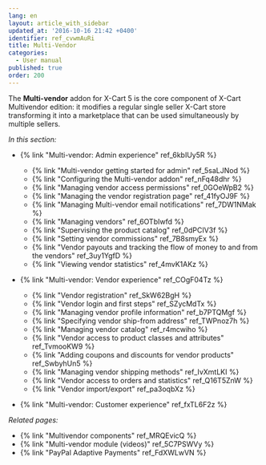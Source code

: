 ```yaml
---
lang: en
layout: article_with_sidebar
updated_at: '2016-10-16 21:42 +0400'
identifier: ref_cvwmAuRi
title: Multi-Vendor
categories:
  - User manual
published: true
order: 200
---
```

The **Multi-vendor** addon for X-Cart 5 is the core component of X-Cart Multivendor edition: it modifies a regular single seller X-Cart store transforming it into a marketplace that can be used simultaneously by multiple sellers.

_In this section:_

*   {% link "Multi-vendor: Admin experience" ref_6kbIUy5R %}
    *   {% link "Multi-vendor getting started for admin" ref_5saLJNod %}
    *   {% link "Configuring the Multi-vendor addon" ref_nFq48dhr %}
    *   {% link "Managing vendor access permissions" ref_0GOeWpB2 %}
    *   {% link "Managing the vendor registration page" ref_41fyOJ9F %}
    *   {% link "Managing Multi-vendor email notifications" ref_7DW1NMak %}
    *   {% link "Managing vendors" ref_6OTbIwfd %}
    *   {% link "Supervising the product catalog" ref_0dPCIV3f %}
    *   {% link "Setting vendor commissions" ref_7B8smyEx %}
    *   {% link "Vendor payouts and tracking the flow of money to and from the vendors" ref_3uy1YgfD %}
    *   {% link "Viewing vendor statistics" ref_4mvK1AKz %}

*   {% link "Multi-vendor: Vendor experience" ref_COgF04Tz %}
    *   {% link "Vendor registration" ref_SkW62BgH %}
    *   {% link "Vendor login and first steps" ref_SZycMdTx %}
    *   {% link "Managing vendor profile information" ref_b7PTQMgf %}
    *   {% link "Specifying vendor ship-from address" ref_TWPnoz7h %}
    *   {% link "Managing vendor catalog" ref_r4mcwiho %}
    *   {% link "Vendor access to product classes and attributes" ref_TvmooKW9 %}
    *   {% link "Adding coupons and discounts for vendor products" ref_SwbyhUn5 %}
    *   {% link "Managing vendor shipping methods" ref_IvXmtLKI %}
    *   {% link "Vendor access to orders and statistics" ref_Q16T5ZnW %}
    *   {% link "Vendor import/export" ref_pa3oqbXz %}

*   {% link "Multi-vendor: Customer experience" ref_fxTL6F2z %}

_Related pages:_

*   {% link "Multivendor components" ref_MRQEvicQ %}
*   {% link "Multi-vendor module (videos)" ref_5C7PSWVy %}
*   {% link "PayPal Adaptive Payments" ref_FdXWLwVN %}
